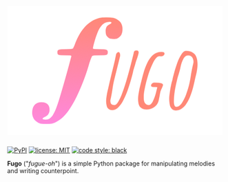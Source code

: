 # ![fugo](https://raw.githubusercontent.com/ujan-r/fugo/main/assets/logo.png)

[![PyPI](https://img.shields.io/pypi/v/fugo)](https://pypi.org/project/fugo/)
[![license: MIT](https://img.shields.io/github/license/ujan-r/fugo)](https://github.com/ujan-r/fugo/blob/main/LICENSE)
[![code style: black](https://img.shields.io/badge/code%20style-black-000000.svg)](https://github.com/psf/black)

**Fugo** ("_fugue-oh_") is a simple Python package for manipulating melodies and
writing counterpoint.
